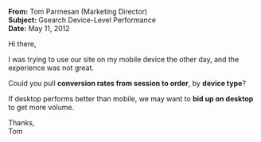**From:** Tom Parmesan (Marketing Director)  
**Subject:** Gsearch Device-Level Performance  
**Date:** May 11, 2012  

Hi there,

I was trying to use our site on my mobile device the other day, and the experience was not great.

Could you pull **conversion rates from session to order**, by **device type**?

If desktop performs better than mobile, we may want to **bid up on desktop** to get more volume.

Thanks,  
Tom
